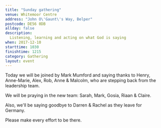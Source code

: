 ```yaml
---
title: "Sunday gathering"
venue: Whitemoor Centre
address: "John O\'Gaunt\'s Way, Belper"
postcode: DE56 0DB
allday: false
description: 
  Listening, learning and acting on what God is saying
when: 2017-12-10
starttime: 1030
finishtime: 1215
category: Gathering
layout: event
---
```

Today we will be joined by Mark Mumford and saying thanks to Henry, Anne-Marie, Alex, Rob, Anne &amp; Malcolm, who are stepping back from the leadership team.

We will be praying in the new team: Sarah, Mark, Gosia, Riaan &amp; Claire.

Also, we'll be saying goodbye to Darren & Rachel as they leave for Germany.

Please make every effort to be there.
